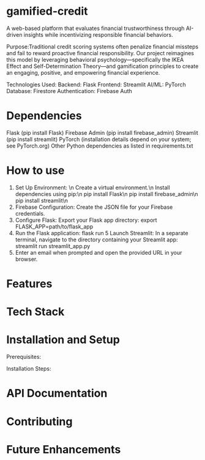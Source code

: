 # gamified-credit
A web-based platform that evaluates financial trustworthiness through AI-driven insights while incentivizing responsible financial behaviors.

Purpose:Traditional credit scoring systems often penalize financial missteps and fail to reward proactive financial responsibility. Our project reimagines this model by leveraging behavioral psychology—specifically the IKEA Effect and Self-Determination Theory—and gamification principles to create an engaging, positive, and empowering financial experience.

Technologies Used:
    Backend: Flask
    Frontend: Streamlit
    AI/ML: PyTorch
    Database: Firestore
    Authentication: Firebase Auth


# Dependencies
Flask (pip install Flask)
Firebase Admin (pip install firebase_admin)
Streamlit (pip install streamlit)
PyTorch (installation details depend on your system; see PyTorch.org)
Other Python dependencies as listed in requirements.txt

# How to use
1. Set Up Environment: \n
    Create a virtual environment.\n
    Install dependencies using pip:\n
        pip install Flask\n
        pip install firebase_admin\n
        pip install streamlit\n
2. Firebase Configuration:
    Create the JSON file for your Firebase credentials.
3. Configure Flask:
    Export your Flask app directory:
        export FLASK_APP=path/to/flask_app
4. Run the Flask application:
    flask run
5 Launch Streamlit:
    In a separate terminal, navigate to the directory containing your Streamlit app:
        streamlit run streamlit_app.py
6. Enter an email when prompted and open the provided URL in your browser.


# Features

# Tech Stack

# Installation and Setup
Prerequisites:

Installation Steps:

# API Documentation

# Contributing

# Future Enhancements
